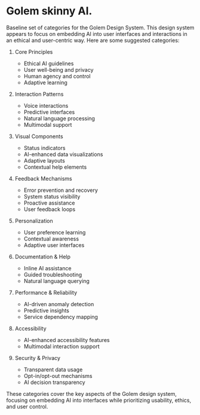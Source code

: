 
# Golem skinny AI.

Baseline set of categories for the Golem Design System. This design system appears to focus on embedding AI into user interfaces and interactions in an ethical and user-centric way. Here are some suggested categories:

1. Core Principles
   - Ethical AI guidelines
   - User well-being and privacy
   - Human agency and control
   - Adaptive learning

2. Interaction Patterns
   - Voice interactions 
   - Predictive interfaces
   - Natural language processing
   - Multimodal support

3. Visual Components
   - Status indicators
   - AI-enhanced data visualizations
   - Adaptive layouts
   - Contextual help elements

4. Feedback Mechanisms
   - Error prevention and recovery
   - System status visibility
   - Proactive assistance
   - User feedback loops

5. Personalization
   - User preference learning
   - Contextual awareness
   - Adaptive user interfaces

6. Documentation & Help
   - Inline AI assistance
   - Guided troubleshooting
   - Natural language querying

7. Performance & Reliability
   - AI-driven anomaly detection
   - Predictive insights
   - Service dependency mapping

8. Accessibility 
   - AI-enhanced accessibility features
   - Multimodal interaction support

9. Security & Privacy
   - Transparent data usage
   - Opt-in/opt-out mechanisms
   - AI decision transparency

These categories cover the key aspects of the Golem design system, focusing on embedding AI into interfaces while prioritizing usability, ethics, and user control.